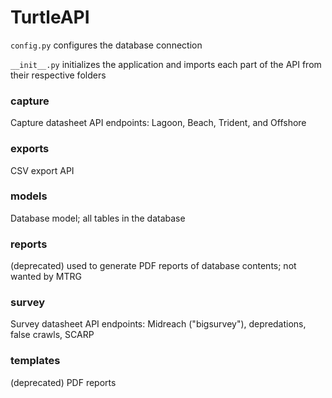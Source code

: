 # TurtleAPI
`config.py` configures the database connection

`__init__.py` initializes the application and imports each part of the API from their respective folders
### capture
Capture datasheet API endpoints: Lagoon, Beach, Trident, and Offshore

### exports
CSV export API

### models
Database model; all tables in the database

### reports
(deprecated) used to generate PDF reports of database contents; not wanted by MTRG

### survey
Survey datasheet API endpoints: Midreach ("bigsurvey"), depredations, false crawls, SCARP

### templates
(deprecated) PDF reports
